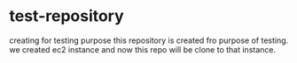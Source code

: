 # test-repository
creating for testing purpose
this repository is created fro purpose of testing.
we created ec2 instance and now this repo will be clone to that instance.

